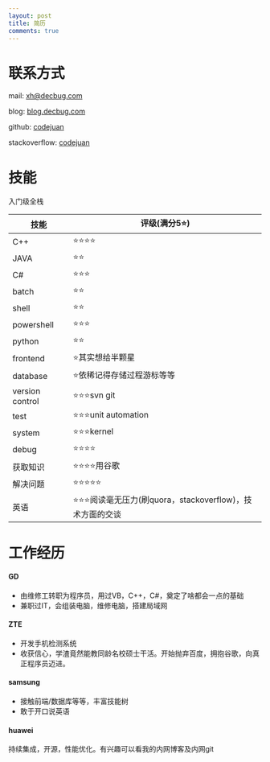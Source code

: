 ```yaml
---
layout: post
title: 简历 
comments: true
---
```


# 联系方式

mail:			[xh@decbug.com](mailto:xh@decbug.com)

blog:			[blog.decbug.com](http://blog.decbug.com)

github:			[codejuan](http://github.com/codejuan)

stackoverflow:	[codejuan](http://stackoverflow.com/users/2763396/codejuan)

# 技能

入门级全栈

 技能        | 评级(满分5:star:)           
------------- |-------------
C++	|	:star::star::star::star:
JAVA|		:star::star:
C#|		:star::star::star:
batch|		:star::star:
shell|		:star::star:
powershell| :star::star::star:
python|	:star::star:
frontend|	:star:其实想给半颗星
database|:star:依稀记得存储过程游标等等
version control|:star::star::star:svn git
test|:star::star::star:unit automation
system|:star::star::star:kernel
debug|		:star::star::star::star:
获取知识|	:star::star::star::star:用谷歌
解决问题|	:star::star::star::star::star:
英语|		:star::star::star:阅读毫无压力(刷quora，stackoverflow)，技术方面的交谈


# 工作经历

#### GD
- 由维修工转职为程序员，用过VB，C++，C#，奠定了啥都会一点的基础
- 兼职过IT，会组装电脑，维修电脑，搭建局域网

#### ZTE
- 开发手机检测系统
- 收获信心，学渣竟然能教同龄名校硕士干活。开始抛弃百度，拥抱谷歌，向真正程序员迈进。


#### samsung
- 接触前端/数据库等等，丰富技能树
- 敢于开口说英语

#### huawei
持续集成，开源，性能优化。有兴趣可以看我的内网博客及内网git
